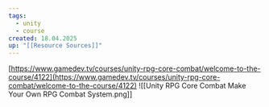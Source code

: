 ```yaml
---
tags:
  - unity
  - course
created: 18.04.2025
up: "[[Resource Sources]]"
---
```

[https://www.gamedev.tv/courses/unity-rpg-core-combat/welcome-to-the-course/4122](https://www.gamedev.tv/courses/unity-rpg-core-combat/welcome-to-the-course/4122)
![[Unity RPG Core Combat Make Your Own RPG Combat System.png]]